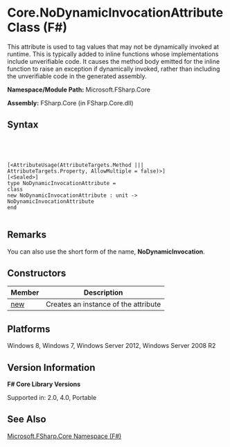# Core.NoDynamicInvocationAttribute Class (F#)

This attribute is used to tag values that may not be dynamically invoked at runtime. This is typically added to inline functions whose implementations include unverifiable code. It causes the method body emitted for the inline function to raise an exception if dynamically invoked, rather than including the unverifiable code in the generated assembly.

**Namespace/Module Path:** Microsoft.FSharp.Core

**Assembly:** FSharp.Core (in FSharp.Core.dll)


## Syntax



```




[<AttributeUsage(AttributeTargets.Method ||| AttributeTargets.Property, AllowMultiple = false)>]
[<Sealed>]
type NoDynamicInvocationAttribute =
class
new NoDynamicInvocationAttribute : unit -> NoDynamicInvocationAttribute
end


```





## Remarks
You can also use the short form of the name, **NoDynamicInvocation**.


## Constructors


|Member|Description|
|------|-----------|
|[new](http://msdn.microsoft.com/en-us/library/9ac6fef9-028d-47f7-aef6-86ee3a13298d)|Creates an instance of the attribute|

## Platforms
Windows 8, Windows 7, Windows Server 2012, Windows Server 2008 R2


## Version Information
**F# Core Library Versions**

Supported in: 2.0, 4.0, Portable




## See Also
[Microsoft.FSharp.Core Namespace &#40;F&#35;&#41;](Microsoft.FSharp.Core-Namespace-%5BFSharp%5D.md)

